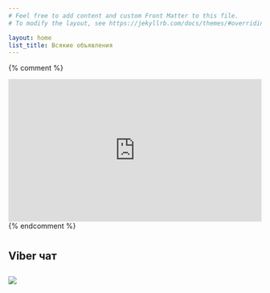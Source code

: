 ```yaml
---
# Feel free to add content and custom Front Matter to this file.
# To modify the layout, see https://jekyllrb.com/docs/themes/#overriding-theme-defaults

layout: home
list_title: Всякие объявления
---
```

<script>
fetch('{{ site.viber.last_messages_endpoint }}')
  .then(function(response) {
    return response.json();
  })
  .then(function(records) {
    let viberCt = document.querySelector('.viber.last_messages');

    records.map(function (record) {
      let el = document.createElement('div'),
          date = new Date(record.TimeStamp);

      el.innerHTML += '<span class="name">' + record.ClientName + '</span><br />';
      el.innerHTML += '<span class="datetime">' + date.toLocaleString() + '</span><br />';
      el.innerHTML += '<span class="message">' + record.Body + '</span>';

      viberCt.appendChild(el);
    });
  });
</script>
<style>
    .embed-container {
        position: relative;
        padding-bottom: 56.25%;
        height: 0;
        overflow: hidden;
        max-width: 100%;
    }
    .embed-container iframe, .embed-container object, .embed-container embed {
        position: absolute;
        top: 0;
        left: 0;
        width: 100%;
        height: 100%;
    }
    .viber .datetime {
        font-size: 75%;
        font-style: italic;
        color: #555;
        position: relative;
        top: -5px;
    }
    .viber .name {
        font-weight: bold;
    }
    .viber {
        padding: 10px 0;
    }
    .viber > div {
        padding: 10px;
        background-color: #eee;
        margin-bottom: 10px;
    }
</style>

{% comment %}
<div class='embed-container'>
    <iframe src='https://www.youtube.com/embed/ZSdq6_dcSX4?t=4' frameborder='0' allowfullscreen></iframe>
</div>
{% endcomment %}

<div class='viber last_messages'>
    <h2 class="post-list-heading">Viber чат</h2>
</div>

<img src="{{ 'photo.jpeg' | relative_url }}" />
